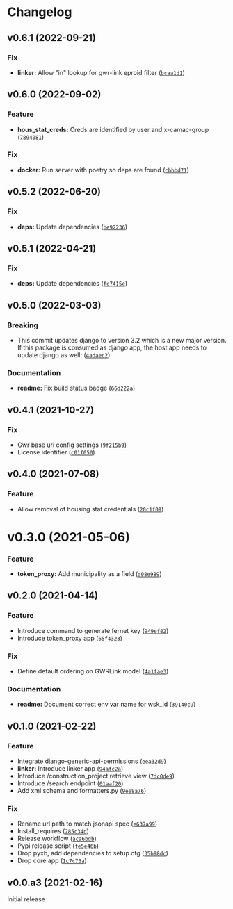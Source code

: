 # Changelog

## v0.6.1 (2022-09-21)

### Fix
* **linker:** Allow "in" lookup for gwr-link eproid filter ([`bcaa1d1`](https://github.com/luytena/ebau-gwr/commit/bcaa1d1b58c285019db2bff466c23c2902a6e41d))

## v0.6.0 (2022-09-02)

### Feature
* **hous_stat_creds:** Creds are identified by user and x-camac-group ([`7894081`](https://github.com/inosca/ebau-gwr/commit/789408155bcf92450efac7bf90a42dfe4bf070f2))

### Fix
* **docker:** Run server with poetry so deps are found ([`cbbbd71`](https://github.com/inosca/ebau-gwr/commit/cbbbd717f670ee9b2ee6ec3af86704bc340ad670))

## v0.5.2 (2022-06-20)

### Fix
* **deps:** Update dependencies ([`be92236`](https://github.com/inosca/ebau-gwr/commit/be92236798245053c44d51cac5ec454f1d2be9fb))

## v0.5.1 (2022-04-21)

### Fix
* **deps:** Update dependencies ([`fc7415e`](https://github.com/inosca/ebau-gwr/commit/fc7415e1e1db9445652d3da22d9fe4cb9a03fa20))

## v0.5.0 (2022-03-03)

### Breaking
* This commit updates django to version 3.2 which is a new major version. If this package is consumed as django app, the host app needs to update django as well: ([`4adaec2`](https://github.com/inosca/ebau-gwr/commit/4adaec29c7475b99f411d81de2947f8b9a2c0794))

### Documentation
* **readme:** Fix build status badge ([`66d222a`](https://github.com/inosca/ebau-gwr/commit/66d222acf85df447f5fd1af3c102751a3b5f62ec))

## v0.4.1 (2021-10-27)

### Fix
* Gwr base uri config settings ([`9f215b9`](https://github.com/inosca/ebau-gwr/commit/9f215b96dd087524548d60cd65f5b2fa17530ed3))
* License identifier ([`c01f050`](https://github.com/inosca/ebau-gwr/commit/c01f0509a2dd16ea3a34eef5dd9dc3625f99a8f4))

## v0.4.0 (2021-07-08)

### Feature
* Allow removal of housing stat credentials ([`20c1f09`](https://github.com/inosca/ebau-gwr/commit/20c1f09e0d9871236cd6950b89e55e10fb0bfe2c))
# v0.3.0 (2021-05-06)

### Feature
* **token_proxy:** Add municipality as a field ([`a08e989`](https://github.com/inosca/ebau-gwr/commit/a08e989864063e17803dc2a17da2ce6b58aa1040))

## v0.2.0 (2021-04-14)

### Feature
* Introduce command to generate fernet key ([`949ef82`](https://github.com/inosca/ebau-gwr/commit/949ef82fe407680b2e961d1564aba5ac956ab50b))
* Introduce token_proxy app ([`65f4323`](https://github.com/inosca/ebau-gwr/commit/65f43238b5a27cc55d7b087565b179a53aa4f2c4))

### Fix
* Define default ordering on GWRLink model ([`4a1fae3`](https://github.com/inosca/ebau-gwr/commit/4a1fae352ce4d3a269e111ddeb43a0d055926d89))

### Documentation
* **readme:** Document correct env var name for wsk_id ([`39140c9`](https://github.com/inosca/ebau-gwr/commit/39140c97feb94cd8bcdff053b82c6d0e2790386c))

## v0.1.0 (2021-02-22)

### Feature
* Integrate django-generic-api-permissions ([`eea32d9`](https://github.com/czosel/ebau-gwr/commit/eea32d9b74416fa75d4a9e667993162b110bba1a))
* **linker:** Introduce linker app ([`94afc2a`](https://github.com/czosel/ebau-gwr/commit/94afc2a1dd11c99f7a73bac0e03327a16637d088))
* Introduce /construction_project retrieve view ([`7dc0de9`](https://github.com/czosel/ebau-gwr/commit/7dc0de97cc910e3e98e73fbc3bfe40a11e73a646))
* Introduce /search endpoint ([`01aaf20`](https://github.com/czosel/ebau-gwr/commit/01aaf202b78f2c69dd542cd15c7e001ca86df0ee))
* Add xml schema and formatters.py ([`9ee8a76`](https://github.com/czosel/ebau-gwr/commit/9ee8a760b31ec4cc17ea8284699f4801e8e7ec24))

### Fix
* Rename url path to match jsonapi spec ([`e637a99`](https://github.com/czosel/ebau-gwr/commit/e637a99167315381de70814860e3ad2805d82117))
* Install_requires ([`285c34d`](https://github.com/czosel/ebau-gwr/commit/285c34df2ba88ea680039212bf89d0acbe1e0a2e))
* Release workflow ([`aca6bdb`](https://github.com/czosel/ebau-gwr/commit/aca6bdb4ba559213bb6363a816b333168a78f6c6))
* Pypi release script ([`fe5e46b`](https://github.com/czosel/ebau-gwr/commit/fe5e46b655f2008801f7035ac5a2f41efac1f9f2))
* Drop pyxb, add dependencies to setup.cfg ([`35b98dc`](https://github.com/czosel/ebau-gwr/commit/35b98dc2c078910ca9642386a27fe6dabf16500b))
* Drop core app ([`1c7c73a`](https://github.com/czosel/ebau-gwr/commit/1c7c73a066e897742507fa00b099c198df8d33f0))

## v0.0.a3 (2021-02-16)

Initial release
